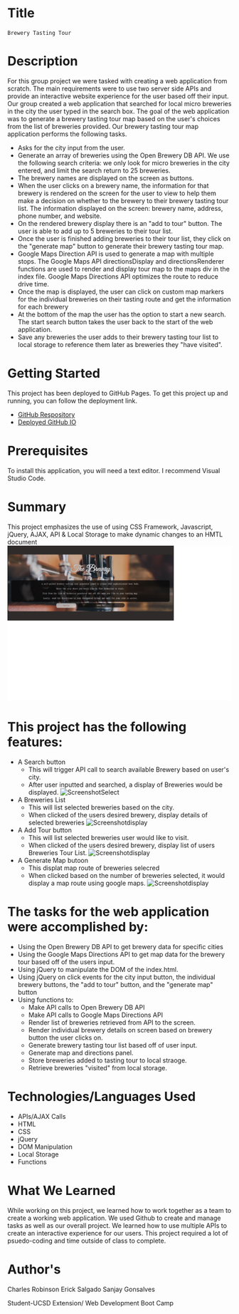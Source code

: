 # Title
    Brewery Tasting Tour
    
# Description
For this group project we were tasked with creating a web application from scratch. The main requirements were to use two server side APIs and provide an interactive website experience for the user based off their input. Our group created a web application that searched for local micro breweries in the city the user typed in the search box. The goal of the web application was to generate a brewery tasting tour map based on the user's choices from the list of breweries provided. Our brewery tasting tour map application performs the following tasks.
   + Asks for the city input from the user.
   + Generate an array of breweries using the Open Brewery DB API. We use the following search criteria: we only look for micro breweries in the city entered, and limit the          search return to 25 breweries.
   + The brewery names are displayed on the screen as buttons.
   + When the user clicks on a brewery name, the information for that brewery is rendered on the screen for the user to view to help them make a decision on whether to the            brewery to their brewery tasting tour list. The information displayed on the screen: brewery name, address, phone number, and website.
   + On the rendered brewery display there is an "add to tour" button. The user is able to add up to 5 breweries to their tour list.
   + Once the user is finished adding breweries to their tour list, they click on the "generate map" button to generate their brewery tasting tour map.
   + Google Maps Direction API is used to generate a map with multiple stops. The Google Maps API directionsDisplay and directionsRenderer functions are used to render and            display tour map to the maps div in the index file. Google Maps Directions API optimizes the route to reduce drive time.
   + Once the map is displayed, the user can click on custom map markers for the individual breweries on their tasting route and get the information for each brewery
   + At the bottom of the map the user has the option to start a new search. The start search button takes the user back to the start of the web application.
   + Save any breweries the user adds to their brewery tasting tour list to local storage to reference them later as breweries they "have visited".

# Getting Started
This project has been deployed to GitHub Pages. To get this project up and running, you can follow the deployment link.
   + [GitHub Respository](https://github.com/CDRobinsonIII/brewery-tour.git) 
   + [Deployed GitHub IO](https://cdrobinsoniii.github.io/brewery-tour/)

# Prerequisites
To install this application, you will need a text editor. I recommend Visual Studio Code.

# Summary
This project emphasizes the use of using CSS Framework, Javascript, jQuery, AJAX, API & Local Storage to make dynamic changes to an HMTL document
  ![ScreenshotIntro](./ScreenShot_Brewery_Tasting_Tour.jpg)
  
# This project has the following features:
+ A Search button
    - This will trigger API call to search available Brewery based on user's city.
    - After user inputted and searched, a display of Breweries would be displayed.
    ![ScreenshotSelect]()
+ A Breweries List 
    - This will list selected breweries based on the city.
    - When clicked of the users desired brewery, display details of  selected breweries
     ![Screenshotdisplay]()
+ A Add Tour button
    - This will list selected breweries user would like to visit.
    - When clicked of the users desired brewery, display list of users Breweries Tour List.
     ![Screenshotdisplay]()
 + A Generate Map butoon
    - This displat map route of breweries selecred
    - When clicked based on the number of breweries selected, it would display a map route using google maps.
     ![Screenshotdisplay]()

# The tasks for the web application were accomplished by:
 + Using the Open Brewery DB API to get brewery data for specific cities
 + Using the Google Maps Directions API to get map data for the brewery tour based off of the users input.
 + Using jQuery to manipulate the DOM of the index.html.
 + Using jQuery on click events for the city input button, the individual brewery buttons, the "add to tour" button, and the "generate map" button
 + Using functions to:
    - Make API calls to Open Brewery DB API
    - Make API calls to Google Maps Directions API
    - Render list of breweries retrieved from API to the screen.
    - Render individual brewery details on screen based on brewery button the user clicks on.
    - Generate brewery tasting tour list based off of user input.
    - Generate map and directions panel.
    - Store breweries added to tasting tour to local straoge.
    - Retrieve breweries "visited" from local storage.
    

# Technologies/Languages Used
   + APIs/AJAX Calls
   + HTML
   + CSS
   + jQuery
   + DOM Manipulation
   + Local Storage
   + Functions
    
# What We Learned

While working on this project, we learned how to work together as a team to create a working web application. We used Github to create and manage tasks as well as our overall project. We learned how to use multiple APIs to create an interactive experience for our users. This project required a lot of psuedo-coding and time outside of class to complete. 

# Author's
  Charles Robinson
  Erick Salgado
  Sanjay Gonsalves
  
  Student-UCSD Extension/
  Web Development Boot Camp

